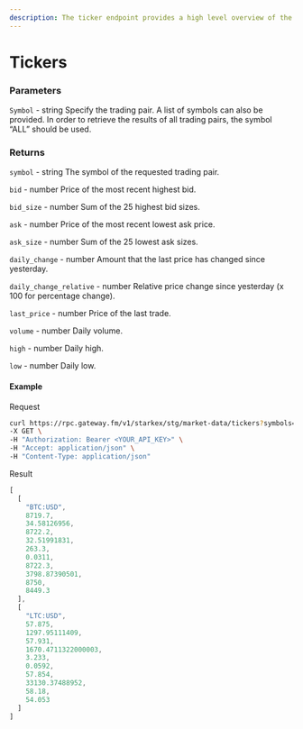 ```yaml
---
description: The ticker endpoint provides a high level overview of the state of the market for a specified pairs. It shows the current best bid and ask, the last traded price, as well as information on the daily volume and price movement over the last day.
---
```


# Tickers

### **Parameters**

`Symbol` - string
Specify the trading pair. A list of symbols can also be provided. In order to retrieve the results of all trading pairs, the symbol “ALL” should be used.

### **Returns**

`symbol` - string
The symbol of the requested trading pair.

`bid` - number
Price of the most recent highest bid.

`bid_size` - number
Sum of the 25 highest bid sizes.

`ask` - number
Price of the most recent lowest ask price.

`ask_size` - number
Sum of the 25 lowest ask sizes.

`daily_change` - number
Amount that the last price has changed since yesterday.

`daily_change_relative` - number
Relative price change since yesterday (x 100 for percentage change).

`last_price` - number
Price of the last trade.

`volume` - number
Daily volume.

`high` - number
Daily high.

`low` - number
Daily low.

#### **Example**

Request

```bash
curl https://rpc.gateway.fm/v1/starkex/stg/market-data/tickers?symbols=ETH:USDT \
-X GET \
-H "Authorization: Bearer <YOUR_API_KEY>" \
-H "Accept: application/json" \
-H "Content-Type: application/json"
```


Result

```javascript
[
  [
    "BTC:USD",
    8719.7,
    34.58126956,
    8722.2,
    32.51991831,
    263.3,
    0.0311,
    8722.3,
    3798.87390501,
    8750,
    8449.3
  ],
  [
    "LTC:USD",
    57.875,
    1297.95111409,
    57.931,
    1670.4711322000003,
    3.233,
    0.0592,
    57.854,
    33130.37488952,
    58.18,
    54.053
  ]
]
```
